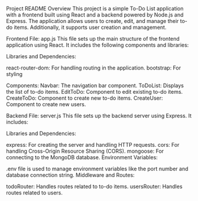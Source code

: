Project README
Overview
This project is a simple To-Do List application with a frontend built using React and a backend powered by Node.js and Express. The application allows users to create, edit, and manage their to-do items. Additionally, it supports user creation and management.

Frontend
File: app.js
This file sets up the main structure of the frontend application using React. It includes the following components and libraries:

Libraries and Dependencies:

react-router-dom: For handling routing in the application.
bootstrap: For styling 

Components:
Navbar: The navigation bar component.
ToDoList: Displays the list of to-do items.
EditToDo: Component to edit existing to-do items.
CreateToDo: Component to create new to-do items.
CreateUser: Component to create new users.

Backend
File: server.js
This file sets up the backend server using Express. It includes:

Libraries and Dependencies:

express: For creating the server and handling HTTP requests.
cors: For handling Cross-Origin Resource Sharing (CORS).
mongoose: For connecting to the MongoDB database.
Environment Variables:

.env file is used to manage environment variables like the port number and database connection string.
Middleware and Routes:

todoRouter: Handles routes related to to-do items.
usersRouter: Handles routes related to users.
